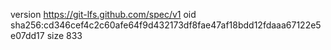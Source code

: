 version https://git-lfs.github.com/spec/v1
oid sha256:cd346cef4c2c60afe64f9d432173df8fae47af18bdd12fdaaa67122e5e07dd17
size 833
